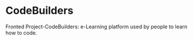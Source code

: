 # CodeBuilders
Fronted Project-CodeBuilders: e-Learning platform used by people to learn how to code.
